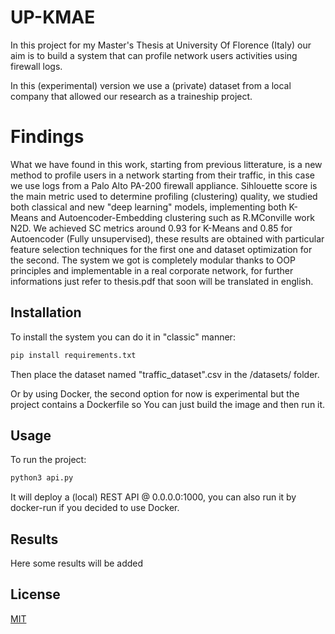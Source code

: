 # UP-KMAE

In this project for my Master's Thesis at University Of Florence (Italy) our aim is to build a system that can profile network users activities using firewall logs.

In this (experimental) version we use a (private) dataset from a local company that allowed our research as a traineship project.

# Findings
What we have found in this work, starting from previous litterature, is a new method to profile users in a network starting from their traffic, in this case we 
use logs from a Palo Alto PA-200 firewall appliance.
Sihlouette score is the main metric used to determine profiling (clustering) quality, we studied both classical and new "deep learning" models, implementing
both K-Means and Autoencoder-Embedding clustering such as R.MConville work N2D.
We achieved SC metrics around 0.93 for K-Means and 0.85 for Autoencoder (Fully unsupervised), these results are obtained with particular feature selection
techniques for the first one and dataset optimization for the second.
The system we got is completely modular thanks to OOP principles and implementable in a real corporate network, for further informations just refer to 
thesis.pdf that soon will be translated in english.

## Installation
To install the system you can do it in "classic" manner: 

```bash
pip install requirements.txt
```
Then place the dataset named "traffic_dataset".csv in the /datasets/ folder.

Or by using Docker, the second option for now is experimental but the project contains a Dockerfile so You can just build the image and then run it.


## Usage

To run the project:

```bash
python3 api.py
```
It will deploy a (local) REST API @ 0.0.0.0:1000, you can also run it by docker-run if you decided to use Docker.


## Results
Here some results will be added


## License
[MIT](https://choosealicense.com/licenses/mit/)